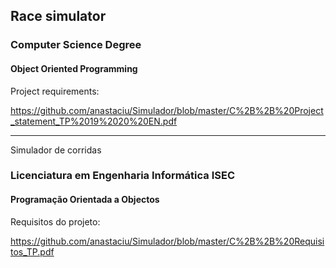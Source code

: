 
## Race simulator

### Computer Science Degree

#### Object Oriented Programming

Project requirements:

https://github.com/anastaciu/Simulador/blob/master/C%2B%2B%20Project_statement_TP%2019%2020%20EN.pdf


---

Simulador de corridas

### Licenciatura em Engenharia Informática ISEC

#### Programação Orientada a Objectos

Requisitos do projeto:

https://github.com/anastaciu/Simulador/blob/master/C%2B%2B%20Requisitos_TP.pdf
